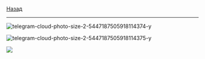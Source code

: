 [Назад](../dm.md)
***
![telegram-cloud-photo-size-2-5447187505918114374-y](https://github.com/user-attachments/assets/458cc368-2480-4129-9272-24d337df56c8)

![telegram-cloud-photo-size-2-5447187505918114375-y](https://github.com/user-attachments/assets/8e39e6c6-eb58-42d1-abc3-b95af8ffd9f8)

![](https://github.com/user-attachments/assets/7f6532ad-cbb1-4491-b36e-464ce69fcc64)
